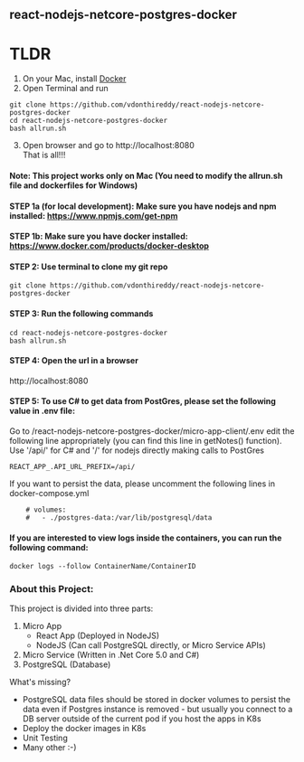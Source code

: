 ## react-nodejs-netcore-postgres-docker
# TLDR
1. On your Mac, install [Docker](https://www.docker.com/products/docker-desktop)
2. Open Terminal and run
```
git clone https://github.com/vdonthireddy/react-nodejs-netcore-postgres-docker
cd react-nodejs-netcore-postgres-docker
bash allrun.sh
```
3. Open browser and go to http://localhost:8080 \
That is all!!!

#### Note: This project works only on Mac (You need to modify the allrun.sh file and dockerfiles for Windows)
#### STEP 1a (for local development): Make sure you have nodejs and npm installed: https://www.npmjs.com/get-npm
#### STEP 1b: Make sure you have docker installed: https://www.docker.com/products/docker-desktop
#### STEP 2: Use terminal to clone my git repo
```
git clone https://github.com/vdonthireddy/react-nodejs-netcore-postgres-docker
```
#### STEP 3: Run the following commands 
```
cd react-nodejs-netcore-postgres-docker
bash allrun.sh
```
#### STEP 4: Open the url in a browser
http://localhost:8080 

#### STEP 5: To use C# to get data from PostGres, please set the following value in .env file:
Go to /react-nodejs-netcore-postgres-docker/micro-app-client/.env
edit the following line appropriately (you can find this line in getNotes() function). Use '/api/' for C# and '/' for nodejs directly making calls to PostGres
```
REACT_APP_.API_URL_PREFIX=/api/
```
If you want to persist the data, please uncomment the following lines in docker-compose.yml
```
    # volumes:
    #   - ./postgres-data:/var/lib/postgresql/data
```
#### If you are interested to view logs inside the containers, you can run the following command:
```
docker logs --follow ContainerName/ContainerID
```
### About this Project:
This project is divided into three parts:
1. Micro App
    - React App (Deployed in NodeJS)
    - NodeJS (Can call PostgreSQL directly, or Micro Service APIs)
2. Micro Service (Written in .Net Core 5.0 and C#)
3. PostgreSQL (Database)

What's missing?
- PostgreSQL data files should be stored in docker volumes to persist the data even if Postgres instance is removed - but usually you connect to a DB server outside of the current pod if you host the apps in K8s
- Deploy the docker images in K8s
- Unit Testing
- Many other :-)